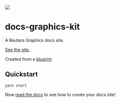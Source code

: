 ![](https://graphics.thomsonreuters.com/style-assets/images/logos/reuters-graphics-logo/svg/graphics-logo-color-dark.svg)

# docs-graphics-kit

A Reuters Graphics docs site.

[See the site.](https://reuters-graphics.github.io/docs_graphics-kit/)

Created from a [bluprint](https://github.com/reuters-graphics/bluprint_docs-site).

## Quickstart

```
yarn start
```

Now [read the docs](https://reuters-graphics.github.io/bluprint_docs-site/) to see how to create your docs site!
